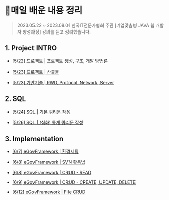# 💾매일 배운 내용 정리



> 2023.05.22 ~ 2023.08.01 한국IT전문가협회 주관 [기업맞춤형 JAVA 웹 개발자 양성과정]  강의를 듣고 정리했습니다.



## 1. Project INTRO

- [5/22] 프로젝트 | 프로젝트 생성, 구조, 개발 방법론

- [[5/23] 프로젝트 | 산출물](notes/0523_PROJECT.md)

- [[5/23] 기반기술 | RWD, Protocol, Network, Server](notes/0523_BASE_TECH.md)



## 2. SQL

- [[5/24] SQL | 기본 쿼리문 작성](notes/0524_ANSI_SQL.md)

- [[5/26] SQL | (심화) 통계 쿼리문 작성](notes/0526_SQL_advanced.md)



## 3. Implementation

- [[6/7] eGovFramework | 환경세팅](notes/0607_SETTING.md)

- [[6/8] eGovFramework | SVN 활용법](notes/0608_SVN.md)

- [[6/8] eGovFramework | CRUD - READ](notes/0609_CRUD.md)

- [[6/9] eGovFramework | CRUD - CREATE, UPDATE, DELETE](notes/0609_CRUD2.md)

- [[6/12] eGovFramework | File CRUD](notes/0612_CRUD3.md)
